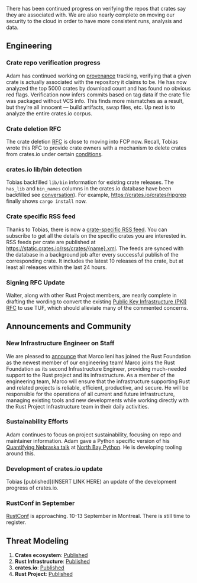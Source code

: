 There has been continued progress on verifying the repos that crates say they are associated with. We are also nearly complete on moving our security to the cloud in order to have more consistent runs, analysis and data.

## Engineering

### Crate repo verification progress

Adam has continued working on [provenance](https://lawngno.me/blog/2024/06/10/divine-provenance.html) tracking, verifying that a given crate is actually associated with the repository it claims to be. He has now analyzed the top 5000 crates by download count and has found no obvious red flags. Verification now infers commits based on tag data if the crate file was packaged without VCS info. This finds more mismatches as a result, but they’re all innocent — build artifacts, swap files, etc. Up next is to analyze the entire crates.io corpus.

### Crate deletion RFC

The crate deletion [RFC](https://github.com/rust-lang/rfcs/pull/3660) is close to moving into FCP now. Recall, Tobias wrote this RFC to provide crate owners with a mechanism to delete crates from crates.io under certain [conditions](https://github.com/Turbo87/rust-rfcs/blob/crates-io/crate-deletions/text/3660-crates-io-crate-deletions.md#proposal).

### crates.io lib/bin detection

Tobias backfilled `lib/bin` information for existing crate releases. The `has_lib` and `bin_names` columns in the crates.io database have been backfilled see [conversation](https://rust-lang.zulipchat.com/#narrow/stream/318791-t-crates-io/topic/lib.2Fbin.20detection)). For example, https://crates.io/crates/ripgrep finally shows `cargo install` now.

### Crate specific RSS feed

Thanks to Tobias, there is now a [crate-specific RSS feed](https://github.com/rust-lang/crates.io/pull/9064). You can subscribe to get all the details on the specific crates you are interested in. RSS feeds per crate are published at https://static.crates.io/rss/crates/{name}.xml. The feeds are synced with the database in a background job after every successful publish of the corresponding crate. It includes the latest 10 releases of the crate, but at least all releases within the last 24 hours.

### Signing RFC Update

Walter, along with other Rust Project members, are nearly complete in drafting the wording to convert the existing [Public Key Infrastructure (PKI) RFC](https://github.com/rust-lang/rfcs/pull/3579) to use TUF, which should alleviate many of the commented concerns.

## Announcements and Community

### New Infrastructure Engineer on Staff

We are pleased to [announce](https://foundation.rust-lang.org/news/welcoming-infrastructure-engineer-marco-ieni-to-the-rust-foundation-team/) that Marco Ieni has joined the Rust Foundation as the newest member of our engineering team! Marco joins the Rust Foundation as its second Infrastructure Engineer, providing much-needed support to the Rust project and its infrastructure. As a member of the engineering team, Marco will ensure that the infrastructure supporting Rust and related projects is reliable, efficient, productive, and secure. He will be responsible for the operations of all current and future infrastructure, managing existing tools and new developments while working directly with the Rust Project Infrastructure team in their daily activities.

### Sustainability Efforts

Adam continues to focus on project sustainability, focusing on repo and maintainer information. Adam gave a Python specific version of his [Quantifying Nebraska talk](https://www.youtube.com/watch?v=QMHpy_mcx0Q) at [North Bay Python](https://pretalx.northbaypython.org/nbpy-2024/talk/9EXJ7T/). He is developing tooling around this.

### Development of crates.io update

Tobias [published](INSERT LINK HERE) an update of the development progress of crates.io.

### RustConf in September

[RustConf](https://rustconf.com/) is approaching. 10-13 September in Montreal. There is still time to register.

## Threat Modeling

1. **Crates ecosystem**: [Published](https://drive.google.com/file/d/1YxpJ0W5eqat2Y3ZfbdwKm_AoNhX3hIj_/)
2. **Rust Infrastructure**: [Published](https://docs.google.com/document/d/10Qlf8lk7VbpWhA0wHqJj4syYuUVr8rkGVM-k2qkb0QE/)
3. **crates.io**: [Published](https://docs.google.com/document/d/1krEL8zccid44ojS2vqxH4HRCD-bPzC7tLfcDhc5QekI/)
4. **Rust Project**: [Published](https://docs.google.com/document/d/1kpUUYekiiZRARk_EDQ7merBLmwp301yCE28MkQH-x8k/)
